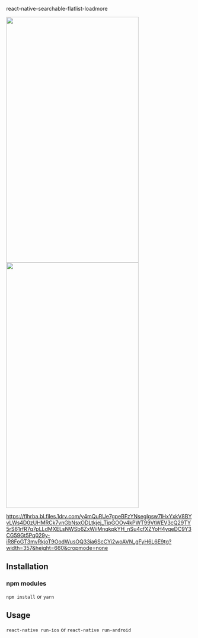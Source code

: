 react-native-searchable-flatlist-loadmore

<img src="https://2sfwpq.bl.files.1drv.com/y4mGb3-pQ48BjwrdLW6hJ90wwubhnHKW9Qb6HBXx4iJKmiNimYpbkU7roAk9Be8vnkAWZZFjzPXN_pG2IScVwNWrUQmfS4UjKWJwmv-WcEkYmHtil_vqM3bnFsENCkRZ2F_R8KxWPQ3sIUSj3Kuq20Biw23KB2Q_Di14HbyP-JX6dMV6VXG-tp9OrBFK-P_UrIBjUnIOSM4dvqYdwvtdyfhgA?width=357&height=660&cropmode=none" width="357" height="660" />

<img src="https://scwsdw.bl.files.1drv.com/y4m5qSp6nUWxEw9TwCKVicR06cknIqo3J4lERa2KRRLpveJfqqyftWyatd1dO9K-AgDsYHeyL02YbulAsbNAR3EBuU35fEBFl4o_OBS3D2QD5r14ym8RUSPooWWLZgm-ikopKy2-k4OqZaWs9LpCPh1rQ7w5fW2nGi-hEQXtaNyHdhLioxysgXdYYihJ_vIfhilaa1sXklxc-8743mTO6ij_A?width=357&height=660&cropmode=none" width="357" height="660" />

https://flhrba.bl.files.1drv.com/y4mQuRUe7gpeBFzYNseglgsw7lHxYxkV8BYvLWs4D0zUHMRCk7vnGbNsxODLtkjej_TipGOOv4kPWT99VtWEV3cQ29TY5rS61rfR7q7pLLdMXELsNWSb6ZxWiiMnqkpkYH_nSu4cfXZYoH4yqeDC9Y3CG59Gt5Pq029y-iR8FoGT3mvRkjoT9OodWusOQ33ia6ScCYi2woAVN_gFyH6L6E9tg?width=357&height=660&cropmode=none


## Installation

### npm modules

`npm install`
or
`yarn`

## Usage

`react-native run-ios`
or
`react-native run-android`

